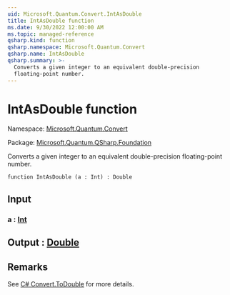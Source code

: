```yaml
---
uid: Microsoft.Quantum.Convert.IntAsDouble
title: IntAsDouble function
ms.date: 9/30/2022 12:00:00 AM
ms.topic: managed-reference
qsharp.kind: function
qsharp.namespace: Microsoft.Quantum.Convert
qsharp.name: IntAsDouble
qsharp.summary: >-
  Converts a given integer to an equivalent double-precision
  floating-point number.
---
```


# IntAsDouble function

Namespace: [Microsoft.Quantum.Convert](xref:Microsoft.Quantum.Convert)

Package: [Microsoft.Quantum.QSharp.Foundation](https://nuget.org/packages/Microsoft.Quantum.QSharp.Foundation)


Converts a given integer to an equivalent double-precisionfloating-point number.

```qsharp
function IntAsDouble (a : Int) : Double
```


## Input

### a : [Int](xref:microsoft.quantum.qsharp.valueliterals#int-literals)





## Output : [Double](xref:microsoft.quantum.qsharp.valueliterals#double-literals)



## Remarks

See [C# Convert.ToDouble](https://docs.microsoft.com/dotnet/api/system.convert.todouble?view=netframework-4.7.1#System_Convert_ToDouble_System_Int64_) for more details.